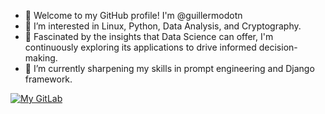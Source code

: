 
- 👋 Welcome to my GitHub profile! I'm @guillermodotn
- 👀 I’m interested in Linux, Python, Data Analysis, and Cryptography.
- 🔬 Fascinated by the insights that Data Science can offer, I'm continuously exploring its applications to drive informed decision-making.
- 🌱 I’m currently sharpening my skills in prompt engineering and Django framework.

[![My GitLab](https://badgen.net/badge/icon/GitLab/orange?icon=gitlab&label)](https://gitlab.com/guillermodotn)


<!---
Guillermo-N/Guillermo-N is a ✨ special ✨ repository because its `README.md` (this file) appears on your GitHub profile.
You can click the Preview link to take a look at your changes.
--->
